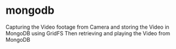 # mongodb
Capturing the Video footage from Camera and storing the Video in MongoDB using GridFS Then retrieving and playing the Video from MongoDB

